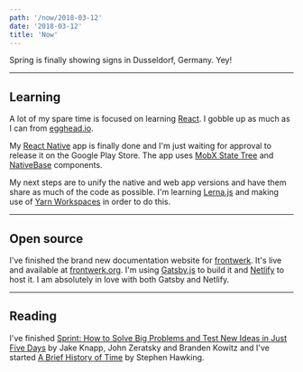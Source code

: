 ```yaml
---
path: '/now/2018-03-12'
date: '2018-03-12'
title: 'Now'
---
```


Spring is finally showing signs in Dusseldorf, Germany. Yey!

---

## Learning

A lot of my spare time is focused on learning [React][reactjs]. I gobble up as much as I can from [egghead.io][egghead.io].

My [React Native][react-native] app is finally done and I'm just waiting for approval to release it on the Google Play Store. The app uses [MobX State Tree][mobx-state-tree] and [NativeBase][nativebase] components.

My next steps are to unify the native and web app versions and have them share as much of the code as possible. I'm learning [Lerna.js][lerna] and making use of [Yarn Workspaces][yarn-workspaces] in order to do this.

---

## Open source

I've finished the brand new documentation website for [frontwerk][frontwerk]. It's live and available at [frontwerk.org][frontwerk.org]. I'm using [Gatsby.js][gatsby] to build it and [Netlify][netlify] to host it. I am absolutely in love with both Gatsby and Netlify.

---

## Reading

I've finished [Sprint: How to Solve Big Problems and Test New Ideas in Just Five Days][sprint] by Jake Knapp, John Zeratsky and Branden Kowitz and I've started [A Brief History of Time][hawking] by Stephen Hawking.

[sprint]: https://www.amazon.de/gp/product/1501140809
[reactjs]: https://reactjs.org/
[egghead.io]: https://egghead.io
[mobx-state-tree]: https://github.com/mobxjs/mobx-state-tree
[react-native]: https://facebook.github.io/react-native/
[frontwerk]: https://npmjs.com/package/frontwerk
[frontwerk.org]: https://frontwerk.org
[nativebase]: https://nativebase.io/
[lerna]: https://lernajs.io/
[yarn-workspaces]: https://yarnpkg.com/lang/en/docs/workspaces/
[gatsby]: https://www.gatsbyjs.org/
[netlify]: http://netlify.com/
[hawking]: https://www.amazon.de/Brief-History-Time-Black-Holes/dp/0553176986
